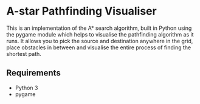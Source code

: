 # A-star Pathfinding Visualiser
This is an implementation of the A* search algorithm, built in Python using the pygame module which helps to visualise the pathfinding algorithm as it runs. It allows you to pick the source and destination anywhere in the grid, place obstacles in between and visualise the entire process of finding the shortest path.

## Requirements
   - Python 3
   - pygame